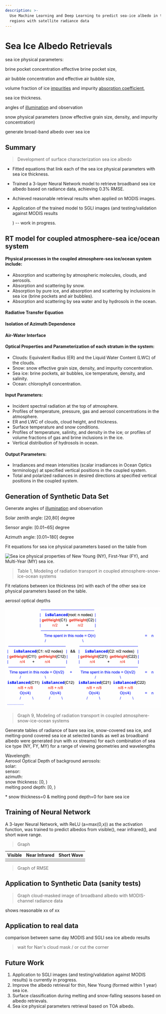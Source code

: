 ```yaml
---
description: >-
  Use Machine Learning and Deep Learning to predict sea-ice albedo in the polar
  regions with satellite radiance data
---
```


# Sea Ice Albedo Retrievals

sea ice physical parameters: 

brine pocket concentration effective brine pocket size, 

air bubble concentration and effective air bubble size, 

volume fraction of ice [impurities](https://www.sciencedirect.com/topics/physics-and-astronomy/impurities) and impurity [absorption coefficient](https://www.sciencedirect.com/topics/physics-and-astronomy/absorptivity),  

sea ice thickness.

angles of [illumination](https://www.sciencedirect.com/topics/chemistry/illumination) and observation





snow physical parameters \(snow effective grain size, density, and impurity concentration\)



generate broad-band albedo over sea ice

## Summary

> Development of surface characterization sea ice albedo

* Fitted equations that link each of the sea ice physical parameters with sea ice thickness.
* Trained a 3-layer Neural Network model to retrieve broadband sea ice albedo based on radiance data, achieving 0.3% RMSE.
* Achieved reasonable retrieval results when applied on MODIS images.
* Application of the trained model to SGLI images \(and testing/validation against MODIS results

  \) -- work in progress.

## RT model for coupled atmosphere-sea ice/ocean system

#### Physical processes in the coupled atmosphere-sea ice/ocean system include:

* Absorption and scattering by atmospheric molecules, clouds, and aerosols.
* Absorption and scattering by snow.
* Absorption by pure ice, and absorption and scattering by inclusions in sea ice \(brine pockets and air bubbles\).
* Absorption and scattering by sea water and by hydrosols in the ocean.

#### **Radiative Transfer Equation**

#### **Isolation of Azimuth Dependence**

#### **Air-Water Interface**

#### Optical Properties and Parameterization of each stratum in the system:

* Clouds: Equivalent Radius \(ER\) and the Liquid Water Content \(LWC\) of the clouds.
* Snow: snow effective grain size, density, and impurity concentration.
* Sea ice: brine pockets, air bubbles, ice temperature, density, and salinity. 
* Ocean: chlorophyll concentration.

#### Input Parameters:

* Incident spectral radiation at the top of atmosphere.
* Profiles of temperature, pressure, gas and aerosol concentrations in the atmosphere.
* ER and LWC of clouds, cloud height, and thickness.
* Surface temperature and snow conditions.
* Profiles of temperature, salinity, and density in the ice; or profiles of volume fractions of gas and brine inclusions in the ice.
* Vertical distribution of hydrosols in ocean.

#### Output Parameters:

* Irradiances and mean intensities \(scalar irradiances in Ocean Optics terminology\) at specified vertical positions in the coupled system.
* Total and polarized radiances in desired directions at specified vertical positions in the coupled system.

## Generation of Synthetic Data Set

Generate angles of [illumination](https://www.sciencedirect.com/topics/chemistry/illumination) and observation

Solar zenith angle: \[20,80\] degree

Sensor angle: \[0.01~65\] degree

Azimuth angle: \[0.01~180\] degree

Fit equations for sea ice physical parameters based on the table from 

![Sea ice physical properties of New Young \(NY\), First-Year \(FY\), and Multi-Year \(MY\) sea ice.](https://cdn.mathpix.com/snip/images/v9XMEDWr6v5Bi48phU5SOShg9pEZuGHdjm8WWy7Tg0A.original.fullsize.png)

> Table 1, Modeling of radiation transport in coupled atmosphere-snow-ice-ocean systems

Fit relations between ice thickness \(m\) with each of the other sea ice physical parameters based on the table. 

  
aerosol optical depths

![Comparison of ISIOP ISBRDF derived sea ice spectral albedos for New Young \(NY\), First-Year \(FY\)  ice for several ice thicknesses with observed spectral albedos.](.gitbook/assets/image%20%2877%29.png)

> Graph 9, Modeling of radiation transport in coupled atmosphere-snow-ice-ocean systems

Generate tables of radiance of bare sea ice, snow-covered sea ice, and melting-pond covered sea ice at selected bands as well as broadband albedo were generated \(run with xx streams\) for each combination of sea ice type \(NY, FY, MY\) for a range of viewing geometries and wavelengths

Wavelength:  
Aerosol Optical Depth of background aerosols:  
solar:  
sensor:  
azimuth:  
snow thickness: \[0, \)  
melting pond depth: \[0, \)   
  
\* snow thickness=0 & melting pond depth=0 for bare sea ice  
  


## Training of Neural Network

A 3-layer Neural Network, with ReLU \(a=max\(0,x\)\) as the activation function, was trained to predict albedos from visible\(\), near infrared\(\), and short wave range.

> Graph

| Visible | Near Infrared | Short Wave |
| :--- | :--- | :--- |
|  |  |  |

> Graph of RMSE

## Application to Synthetic Data \(sanity tests\) 

> Graph cloud-masked image of broadband albedo with MODIS-channel radiance data

shows reasonable xx of xx 

## Application to real data

comparison between same day MODIS and SGLI sea ice albedo results

> wait for Nan's cloud mask / or cut the corner

## Future Work

1. Application to SGLI images \(and testing/validation against MODIS results\) is currently in progress.
2. Improve the albedo retrieval for thin, New Young \(formed within 1 year\) sea ice.
3. Surface classification during melting and snow-falling seasons based on albedo retrievals.
4. Sea ice physical parameters retrieval based on TOA albedo.

